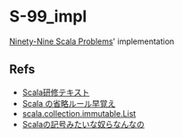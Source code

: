 # S-99_impl
[Ninety-Nine Scala Problems](http://aperiodic.net/phil/scala/s-99/)' implementation

## Refs
- [Scala研修テキスト](https://dwango.github.io/scala_text/)
- [Scala の省略ルール早覚え](https://gist.github.com/gakuzzzz/10104162)
- [scala.collection.immutable.List](https://www.scala-lang.org/api/2.12.3/scala/collection/immutable/List.html)
- [Scalaの記号みたいな奴らなんなの](https://qiita.com/harry0000/items/113b5ddbe64a2835a6e2)

